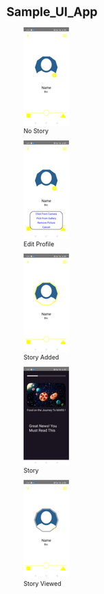 # Sample_UI_App
<figure>
  <img src="./Screens/noStory.jpg" alt="No Story" width="25%" >
  <figcaption style={align:center}>No Story</figcaption>
</figure>
<figure>
  <img src="./Screens/editProfile.jpg" alt="Edit Profile" width="25%" >
  <figcaption style={align:center}>Edit Profile</figcaption>
</figure>
<figure>
  <img src="./Screens/storyAdded.jpg" alt="Story Added" width="25%" >
  <figcaption style={align:center}>Story Added</figcaption>
</figure>
<figure>
  <img src="./Screens/Story.jpg" alt="Story" width="25%" >
  <figcaption style={align:center}>Story</figcaption>
</figure>
<figure>
  <img src="./Screens/storyViewed.jpg" alt="Story Viewed" width="25%" >
  <figcaption style={align:center}>Story Viewed</figcaption>
</figure>


